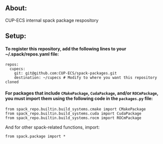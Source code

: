 ## About:
CUP-ECS internal spack package respository

## Setup:

#### To register this repository, add the following lines to your ~/.spack/repos.yaml file:
```
repos:
  cupecs:
    git: git@github.com:CUP-ECS/spack-packages.git
    destination: ~/cupecs # Modify to where you want this repository cloned
```

#### For packages that include `CMakePackage`, `CudaPackage`, and/or `ROCmPackage`, you must import them using the following code in the `packages.py` file:
```
from spack_repo.builtin.build_systems.cmake import CMakePackage
from spack_repo.builtin.build_systems.cuda import CudaPackage
from spack_repo.builtin.build_systems.rocm import ROCmPackage
```
And for other spack-related functions, import:
```
from spack.package import *
```
